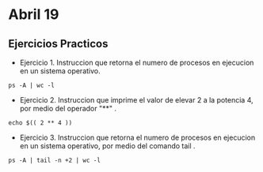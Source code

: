 # Abril 19  

## Ejercicios Practicos

- Ejercicio 1.
Instruccion que retorna el numero de procesos en ejecucion en un sistema operativo.  

```
ps -A | wc -l	
```

- Ejercicio 2.
Instruccion que imprime el valor de elevar 2 a la potencia 4, por medio del operador "**" .  

```
echo $(( 2 ** 4 ))
```

- Ejercicio 3.
Instruccion que retorna el numero de procesos en ejecucion en un sistema operativo, por medio del comando tail .  

```
ps -A | tail -n +2 | wc -l
```

